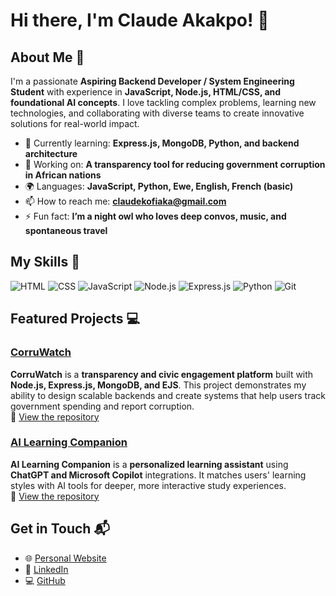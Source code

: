 # Hi there, I'm Claude Akakpo! 👋



## About Me 🚀

I'm a passionate **Aspiring Backend Developer / System Engineering Student** with experience in **JavaScript, Node.js, HTML/CSS, and foundational AI concepts**. I love tackling complex problems, learning new technologies, and collaborating with diverse teams to create innovative solutions for real-world impact.

- 🌱 Currently learning: **Express.js, MongoDB, Python, and backend architecture**
- 🔭 Working on: **A transparency tool for reducing government corruption in African nations**
- 🌍 Languages: **JavaScript, Python, Ewe, English, French (basic)**
- 📫 How to reach me: **claudekofiaka@gmail.com**
- ⚡ Fun fact: **I’m a night owl who loves deep convos, music, and spontaneous travel**

## My Skills 🧠

![HTML](https://img.shields.io/badge/-HTML-E34F26?style=flat-square&logo=html5&logoColor=white)
![CSS](https://img.shields.io/badge/-CSS-1572B6?style=flat-square&logo=css3&logoColor=white)
![JavaScript](https://img.shields.io/badge/-JavaScript-F7DF1E?style=flat-square&logo=javascript&logoColor=black)
![Node.js](https://img.shields.io/badge/-Node.js-339933?style=flat-square&logo=node.js&logoColor=white)
![Express.js](https://img.shields.io/badge/-Express.js-000000?style=flat-square&logo=express&logoColor=white)
![Python](https://img.shields.io/badge/-Python-3776AB?style=flat-square&logo=python&logoColor=white)
![Git](https://img.shields.io/badge/-Git-F05032?style=flat-square&logo=git&logoColor=white)

## Featured Projects 💻

### [CorruWatch](https://github.com/ClaudeAkakpo/corruwatch)


**CorruWatch** is a **transparency and civic engagement platform** built with **Node.js, Express.js, MongoDB, and EJS**. This project demonstrates my ability to design scalable backends and create systems that help users track government spending and report corruption.  
🔗 [View the repository](https://github.com/ClaudeAkakpo/corruwatch)

### [AI Learning Companion](https://github.com/ClaudeAkakpo/ai-learning-companion)


**AI Learning Companion** is a **personalized learning assistant** using **ChatGPT and Microsoft Copilot** integrations. It matches users' learning styles with AI tools for deeper, more interactive study experiences.  
🔗 [View the repository](https://github.com/ClaudeAkakpo/ai-learning-companion)

## Get in Touch 📬

- 🌐 [Personal Website](https://claude09.my.canva.site/about-claude)  
- 💼 [LinkedIn](https://www.linkedin.com/in/claude-akakpo-66a54a2b5/)  
- 💻 [GitHub](https://github.com/iamclaude)
